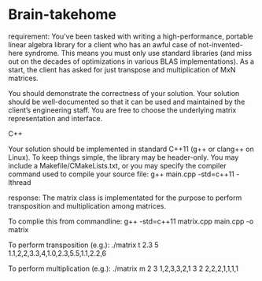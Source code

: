 # Brain-takehome

requirement: 
You’ve been tasked with writing a high-performance, portable linear algebra library for a client who has an awful case of not-invented-here syndrome. 
This means you must only use standard libraries (and miss out on the decades of optimizations in various BLAS implementations). 
As a start, the client has asked for just transpose and multiplication of MxN matrices.

You should demonstrate the correctness of your solution. 
Your solution should be well-documented so that it can be used and maintained by the client’s engineering staff. 
You are free to choose the underlying matrix representation and interface.

C++

Your solution should be implemented in standard C++11 (g++ or clang++ on Linux). 
To keep things simple, the library may be header-only. 
You may include a Makefile/CMakeLists.txt, or you may specify the compiler command used to compile your source file: g++ main.cpp -std=c++11 -lthread




response: 
The matrix class is implementated for the purpose to perform transposition and multiplication among matrices.


To complie this from commandline:
g++ -std=c++11 matrix.cpp main.cpp -o matrix

To perform transposition (e.g.): 
./matrix t 2.3 5 1.1,2,2,3.3,4,1.0,2.3,5.5,1.1,2.2,6 

To perform multiplication (e.g.):
./matrix m 2 3 1,2,3,3,2,1 3 2 2,2,2,1,1,1,1
